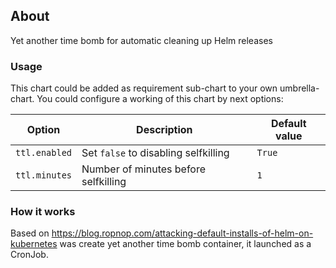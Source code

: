 ## About
Yet another time bomb for automatic cleaning up Helm releases

### Usage
This chart could be added as requirement sub-chart to your own umbrella-chart. You could configure a working of this chart by next options:

| Option | Description | Default value |
| ------ | ----------- | ------------- |
| `ttl.enabled`| Set `false` to disabling selfkilling | `True`|
| `ttl.minutes`| Number of minutes before selfkilling | `1`   |

### How it works
Based on https://blog.ropnop.com/attacking-default-installs-of-helm-on-kubernetes was create yet another time bomb container, it launched as a CronJob.
